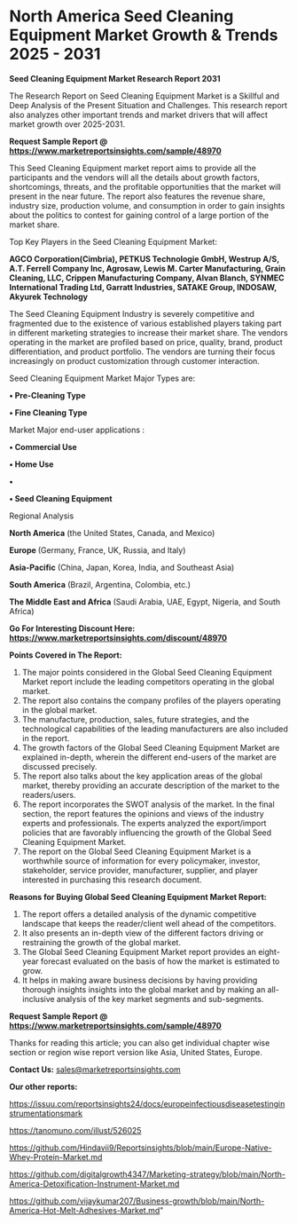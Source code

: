 # North America Seed Cleaning Equipment Market Growth & Trends 2025 - 2031

<strong>Seed Cleaning Equipment Market Research Report 2031</strong>

The Research Report on Seed Cleaning Equipment Market is a Skillful and Deep Analysis of the Present Situation and Challenges. This research report also analyzes other important trends and market drivers that will affect market growth over 2025-2031.

<strong>Request Sample Report @ <a href=https://www.marketreportsinsights.com/sample/48970>https://www.marketreportsinsights.com/sample/48970</a></strong>

This Seed Cleaning Equipment market report aims to provide all the participants and the vendors will all the details about growth factors, shortcomings, threats, and the profitable opportunities that the market will present in the near future. The report also features the revenue share, industry size, production volume, and consumption in order to gain insights about the politics to contest for gaining control of a large portion of the market share.

Top Key Players in the Seed Cleaning Equipment Market:

<strong>AGCO Corporation(Cimbria), PETKUS Technologie GmbH, Westrup A/S, A.T. Ferrell Company Inc, Agrosaw, Lewis M. Carter Manufacturing, Grain Cleaning, LLC, Crippen Manufacturing Company, Alvan Blanch, SYNMEC International Trading Ltd, Garratt Industries, SATAKE Group, INDOSAW, Akyurek Technology</strong>

The Seed Cleaning Equipment Industry is severely competitive and fragmented due to the existence of various established players taking part in different marketing strategies to increase their market share. The vendors operating in the market are profiled based on price, quality, brand, product differentiation, and product portfolio. The vendors are turning their focus increasingly on product customization through customer interaction.

Seed Cleaning Equipment Market Major Types are:

<strong>•  Pre-Cleaning Type

•  Fine Cleaning Type</strong>

Market Major end-user applications :

<strong>•  Commercial Use

•  Home Use

•  

•  Seed Cleaning Equipment</strong>

Regional Analysis

</u><strong><b>North America</b></strong> (the United States, Canada, and Mexico)

<strong><b>Europe </b></strong>(Germany, France, UK, Russia, and Italy)

<strong><b>Asia-Pacific</b></strong> (China, Japan, Korea, India, and Southeast Asia)

<strong><b>South America</b></strong> (Brazil, Argentina, Colombia, etc.)

<strong><b>The Middle East and Africa</b></strong> (Saudi Arabia, UAE, Egypt, Nigeria, and South Africa)

<strong>Go For Interesting Discount Here: <a href=https://www.marketreportsinsights.com/discount/48970>https://www.marketreportsinsights.com/discount/48970</a></strong>

<strong>Points Covered in The Report:</strong>
<ol>
  <li>The major points considered in the Global Seed Cleaning Equipment Market report include the leading competitors operating in the global market.</li>
  <li>The report also contains the company profiles of the players operating in the global market.</li>
  <li>The manufacture, production, sales, future strategies, and the technological capabilities of the leading manufacturers are also included in the report.</li>
  <li>The growth factors of the Global Seed Cleaning Equipment Market are explained in-depth, wherein the different end-users of the market are discussed precisely.</li>
  <li>The report also talks about the key application areas of the global market, thereby providing an accurate description of the market to the readers/users.</li>
  <li>The report incorporates the SWOT analysis of the market. In the final section, the report features the opinions and views of the industry experts and professionals. The experts analyzed the export/import policies that are favorably influencing the growth of the Global Seed Cleaning Equipment Market.</li>
  <li>The report on the Global Seed Cleaning Equipment Market is a worthwhile source of information for every policymaker, investor, stakeholder, service provider, manufacturer, supplier, and player interested in purchasing this research document.</li>
</ol>
<strong>Reasons for Buying Global Seed Cleaning Equipment Market Report:</strong>

<ol>
  <li>The report offers a detailed analysis of the dynamic competitive landscape that keeps the reader/client well ahead of the competitors.</li>
  <li>It also presents an in-depth view of the different factors driving or restraining the growth of the global market.</li>
  <li>The Global Seed Cleaning Equipment Market report provides an eight-year forecast evaluated on the basis of how the market is estimated to grow.</li>
  <li>It helps in making aware business decisions by having providing thorough insights insights into the global market and by making an all-inclusive analysis of the key market segments and sub-segments.</li>
</ol>
<strong>Request Sample Report @ <a href=https://www.marketreportsinsights.com/sample/48970>https://www.marketreportsinsights.com/sample/48970</a></strong>


Thanks for reading this article; you can also get individual chapter wise section or region wise report version like Asia, United States, Europe.

<strong>Contact Us:</strong>
sales@marketreportsinsights.com

<strong>Our other reports:</strong>

<a href=https://issuu.com/reportsinsights24/docs/europeinfectiousdiseasetestinginstrumentationsmark>https://issuu.com/reportsinsights24/docs/europeinfectiousdiseasetestinginstrumentationsmark</a>

<a href=https://tanomuno.com/illust/526025>https://tanomuno.com/illust/526025</a>

<a href=https://github.com/Hindavii9/Reportsinsights/blob/main/Europe-Native-Whey-Protein-Market.md>https://github.com/Hindavii9/Reportsinsights/blob/main/Europe-Native-Whey-Protein-Market.md</a>

<a href=https://github.com/digitalgrowth4347/Marketing-strategy/blob/main/North-America-Detoxification-Instrument-Market.md>https://github.com/digitalgrowth4347/Marketing-strategy/blob/main/North-America-Detoxification-Instrument-Market.md</a>

<a href=https://github.com/vijaykumar207/Business-growth/blob/main/North-America-Hot-Melt-Adhesives-Market.md>https://github.com/vijaykumar207/Business-growth/blob/main/North-America-Hot-Melt-Adhesives-Market.md</a>"
